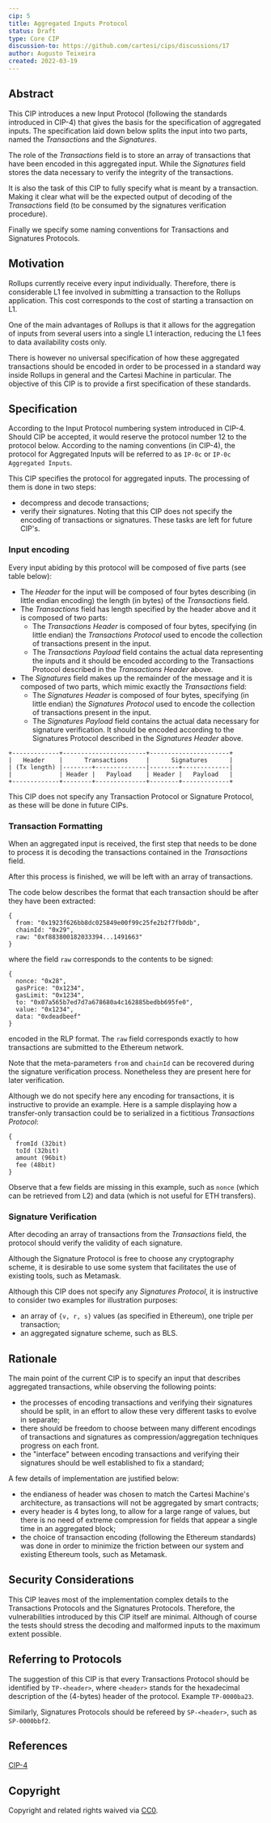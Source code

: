 ```yaml
---
cip: 5
title: Aggregated Inputs Protocol
status: Draft
type: Core CIP
discussion-to: https://github.com/cartesi/cips/discussions/17
author: Augusto Teixeira
created: 2022-03-19
---
```


## Abstract

This CIP introduces a new Input Protocol (following the standards introduced in CIP-4) that gives the basis for the specification of aggregated inputs.
The specification laid down below splits the input into two parts, named the *Transactions* and the *Signatures*.

The role of the *Transactions* field is to store an array of transactions that have been encoded in this aggregated input.
While the *Signatures* field stores the data necessary to verify the integrity of the transactions.

It is also the task of this CIP to fully specify what is meant by a transaction.
Making it clear what will be the expected output of decoding of the *Transactions* field (to be consumed by the signatures verification procedure).

Finally we specify some naming conventions for Transactions and Signatures Protocols.

## Motivation

Rollups currently receive every input individually.
Therefore, there is considerable L1 fee involved in submitting a transaction to the Rollups application.
This cost corresponds to the cost of starting a transaction on L1.

One of the main advantages of Rollups is that it allows for the aggregation of inputs from several users into a single L1 interaction, reducing the L1 fees to data availability costs only.

There is however no universal specification of how these aggregated transactions should be encoded in order to be processed in a standard way inside Rollups in general and the Cartesi Machine in particular.
The objective of this CIP is to provide a first specification of these standards.

## Specification

According to the Input Protocol numbering system introduced in CIP-4.
Should CIP be accepted, it would reserve the protocol number 12 to the protocol below.
According to the naming conventions (in CIP-4), the protocol for Aggregated Inputs will be referred to as `IP-0c` or `IP-0c Aggregated Inputs`.

This CIP specifies the protocol for aggregated inputs.
The processing of them is done in two steps:
- decompress and decode transactions;
- verify their signatures.
Noting that this CIP does not specify the encoding of transactions or signatures.
These tasks are left for future CIP's.

### Input encoding

Every input abiding by this protocol will be composed of five parts (see table below):
- The *Header* for the input will be composed of four bytes describing (in little endian encoding) the length (in bytes) of the *Transactions* field.
- The *Transactions* field has length specified by the header above and it is composed of two parts:
  - The *Transactions Header* is composed of four bytes, specifying (in little endian) the *Transactions Protocol* used to encode the collection of transactions present in the input.
  - The *Transactions Payload* field contains the actual data representing the inputs and it should be encoded according to the Transactions Protocol described in the *Transactions Header* above.
- The *Signatures* field makes up the remainder of the message and it is composed of two parts, which mimic exactly the *Transactions* field:
  - The *Signatures Header* is composed of four bytes, specifying (in little endian) the *Signatures Protocol* used to encode the collection of transactions present in the input.
  - The *Signatures Payload* field contains the actual data necessary for signature verification.
  It should be encoded according to the Signatures Protocol described in the *Signatures Header* above.

```
+-------------+-----------------------+----------------------+
|   Header    |      Transactions     |      Signatures      |
| (Tx length) |--------+--------------|--------+-------------|
|             | Header |   Payload    | Header |   Payload   |
+-------------+--------+--------------+--------+-------------+
```

This CIP does not specify any Transaction Protocol or Signature Protocol, as these will be done in future CIPs.

### Transaction Formatting

When an aggregated input is received, the first step that needs to be done to process it is decoding the transactions contained in the *Transactions* field.

After this process is finished, we will be left with an array of transactions.

The code below describes the format that each transaction should be after they have been extracted:
```
{
  from: "0x1923f626bb8dc025849e00f99c25fe2b2f7fb0db",
  chainId: "0x29",
  raw: "0xf883800182033394...1491663"
}
```
where the field `raw` corresponds to the contents to be signed:
```
{
  nonce: "0x28",
  gasPrice: "0x1234",
  gasLimit: "0x1234",
  to: "0x07a565b7ed7d7a678680a4c162885bedbb695fe0",
  value: "0x1234",
  data: "0xdeadbeef"
}
```
encoded in the RLP format.
The `raw` field corresponds exactly to how transactions are submitted to the Ethereum network.

Note that the meta-parameters `from` and `chainId` can be recovered during the signature verification process.
Nonetheless they are present here for later verification.

Although we do not specify here any encoding for transactions, it is instructive to provide an example.
Here is a sample displaying how a transfer-only transaction could be to serialized in a fictitious *Transactions Protocol*:
```
{
  fromId (32bit)
  toId (32bit)
  amount (96bit)
  fee (48bit)
}
```
Observe that a few fields are missing in this example, such as `nonce` (which can be retrieved from L2) and data (which is not useful for ETH transfers).

### Signature Verification

After decoding an array of transactions from the *Transactions* field, the protocol should verify the validity of each signature.

Although the Signature Protocol is free to choose any cryptography scheme, it is desirable to use some system that facilitates the use of existing tools, such as Metamask.

Although this CIP does not specify any *Signatures Protocol*, it is instructive to consider two examples for illustration purposes:
- an array of `{v, r, s}` values (as specified in Ethereum), one triple per transaction;
- an aggregated signature scheme, such as BLS.

## Rationale

The main point of the current CIP is to specify an input that describes aggregated transactions, while observing the following points:
- the processes of encoding transactions and verifying their signatures should be split, in an effort to allow these very different tasks to evolve in separate;
- there should be freedom to choose between many different encodings of transactions and signatures as compression/aggregation techniques progress on each front.
- the "interface" between encoding transactions and verifying their signatures should be well established to fix a standard;

A few details of implementation are justified below:
- the endianess of header was chosen to match the Cartesi Machine's architecture, as transactions will not be aggregated by smart contracts;
- every header is 4 bytes long, to allow for a large range of values, but there is no need of extreme compression for fields that appear a single time in an aggregated block;
- the choice of transaction encoding (following the Ethereum standards) was done in order to minimize the friction between our system and existing Ethereum tools, such as Metamask.

## Security Considerations

This CIP leaves most of the implementation complex details to the Transactions Protocols and the Signatures Protocols.
Therefore, the vulnerabilities introduced by this CIP itself are minimal.
Although of course the tests should stress the decoding and malformed inputs to the maximum extent possible.

## Referring to Protocols

The suggestion of this CIP is that every Transactions Protocol should be identified by `TP-<header>`, where `<header>` stands for the hexadecimal description of the (4-bytes) header of the protocol.
Example `TP-0000ba23`.

Similarly, Signatures Protocols should be refereed by `SP-<header>`, such as `SP-0000bbf2`.

## References

[CIP-4](https://github.com/cartesi/cips/blob/input-protocol/cips/cip-4.md)

## Copyright

Copyright and related rights waived via [CC0](https://creativecommons.org/publicdomain/zero/1.0/).
